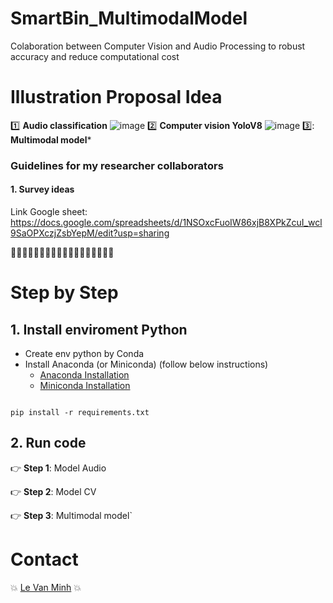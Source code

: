 # SmartBin_MultimodalModel
Colaboration between Computer Vision and Audio Processing to robust accuracy and reduce computational cost

# Illustration Proposal Idea
:one: **Audio classification**
![image](https://github.com/user-attachments/assets/d3271e98-b66b-4d73-ac39-b8a917f07aef)
:two: **Computer vision YoloV8**
![image](https://github.com/user-attachments/assets/df0be6fd-d502-47a3-9560-07dc9d3222ce)
3️⃣: **Multimodal model***


### Guidelines for my researcher collaborators
#### 1. Survey ideas
Link Google sheet: https://docs.google.com/spreadsheets/d/1NSOxcFuoIW86xjB8XPkZcuI_wcl9SaOPXczjZsbYepM/edit?usp=sharing


:owl::owl::owl::owl::owl::owl::owl::owl::owl::owl::owl::owl::owl::owl::owl::owl::owl::owl:
# Step by Step 
## 1. Install enviroment Python
* Create env python by Conda
* Install Anaconda (or Miniconda) (follow below instructions)
    * [Anaconda Installation](https://docs.anaconda.com/anaconda/install/index.html)
    * [Miniconda Installation](https://docs.conda.io/en/main/miniconda.html)

```commandline

pip install -r requirements.txt
```

## 2. Run code
:point_right: **Step 1**: Model Audio


:point_right: **Step 2**: Model CV

:point_right: **Step 3**: Multimodal model`

# Contact
:boom: [Le Van Minh](https://github.com/VeronicaMagnus1909) :boom:
